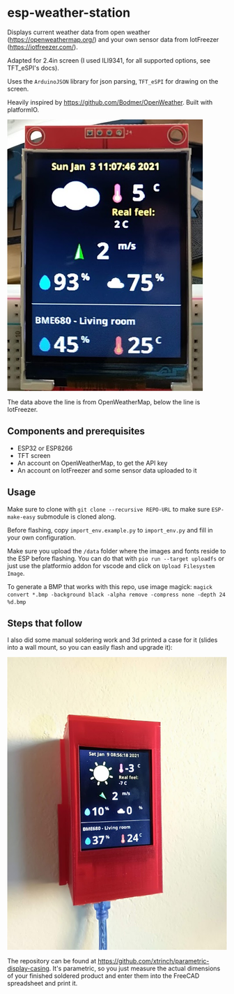 # esp-weather-station

Displays current weather data from open weather (https://openweathermap.org/) and your own sensor data from IotFreezer (https://iotfreezer.com/).

Adapted for 2.4in screen (I used ILI9341, for all supported options, see TFT_eSPI's docs).

Uses the `ArduinoJSON` library for json parsing, `TFT_eSPI` for drawing on the screen.

Heavily inspired by https://github.com/Bodmer/OpenWeather. Built with platformIO.

![Image](https://github.com/xtrinch/esp-weather-station/blob/master/images/image.jpg)

The data above the line is from OpenWeatherMap, below the line is IotFreezer.

## Components and prerequisites

- ESP32 or ESP8266
- TFT screen
- An account on OpenWeatherMap, to get the API key
- An account on IotFreezer and some sensor data uploaded to it

## Usage

Make sure to clone with `git clone --recursive REPO-URL` to make sure `ESP-make-easy` submodule is cloned along.

Before flashing, copy `import_env.example.py` to `import_env.py` and fill in your own configuration.

Make sure you upload the `/data` folder where the images and fonts reside to the ESP before flashing. You can do that with `pio run --target uploadfs` or just use the platformio addon for vscode and click on `Upload Filesystem Image`.

To generate a BMP that works with this repo, use image magick:
`magick convert *.bmp -background black -alpha remove -compress none -depth 24 %d.bmp`

## Steps that follow

I also did some manual soldering work and 3d printed a case for it (slides into a wall mount, so you can easily flash and upgrade it):

![Image](https://github.com/xtrinch/esp-weather-station/blob/master/images/weatherstation.jpg)

The repository can be found at https://github.com/xtrinch/parametric-display-casing. It's parametric, so you just measure the actual dimensions of your finished soldered product and enter them into the FreeCAD spreadsheet and print it.

